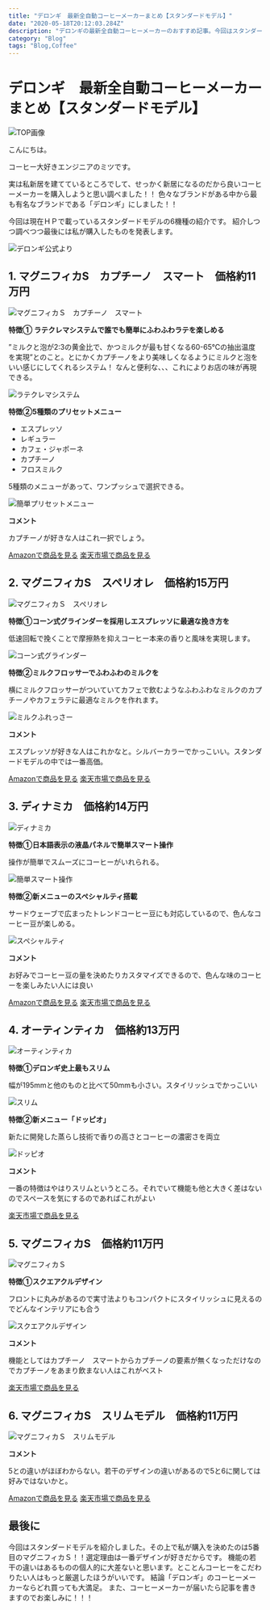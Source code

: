 ```yaml
---
title: "デロンギ　最新全自動コーヒーメーカーまとめ【スタンダードモデル】"
date: "2020-05-18T20:12:03.284Z"
description: "デロンギの最新全自動コーヒーメーカーのおすすめ記事。今回はスタンダードモデルの6機種の紹介と私が購入した理由について。エンジニアにとってコーヒーはエナジードリンク"
category: "Blog"
tags: "Blog,Coffee"
---
```



# デロンギ　最新全自動コーヒーメーカーまとめ【スタンダードモデル】

![TOP画像](https://paper-attachments.dropbox.com/s_3FAE2F416B7E914553A4A04F334B26C2603622E6CD5DEE5B03169FAED124FF25_1589783252616_coffee-791168_1920.jpg)


こんにちは。

コーヒー大好きエンジニアのミツです。

実は私新居を建てているところでして、せっかく新居になるのだから良いコーヒーメーカーを購入しようと思い調べました！！
色々なブランドがある中から最も有名なブランドである「デロンギ」にしました！！

今回は現在ＨＰで載っているスタンダードモデルの6機種の紹介です。
紹介しつつ調べつつ最後には私が購入したものを発表します。

![デロンギ公式より](https://paper-attachments.dropbox.com/s_3FAE2F416B7E914553A4A04F334B26C2603622E6CD5DEE5B03169FAED124FF25_1589783328002_image.png)



## 1. マグニフィカS　カプチーノ　スマート　価格約11万円
![マグニフィカＳ　カプチーノ　スマート](https://paper-attachments.dropbox.com/s_3FAE2F416B7E914553A4A04F334B26C2603622E6CD5DEE5B03169FAED124FF25_1589783695582_image.png)


**特徴① ラテクレマシステムで誰でも簡単にふわふわラテを楽しめる**

”ミルクと泡が2:3の黄金比で、かつミルクが最も甘くなる60-65℃の抽出温度を実現”とのこと。とにかくカプチーノをより美味しくなるようにミルクと泡をいい感じにしてくれるシステム！
なんと便利な、、、これによりお店の味が再現できる。


![ラテクレマシステム](https://paper-attachments.dropbox.com/s_3FAE2F416B7E914553A4A04F334B26C2603622E6CD5DEE5B03169FAED124FF25_1589784087047_image.png)


**特徴②5種類のプリセットメニュー**

- エスプレッソ
- レギュラー
- カフェ・ジャポーネ
- カプチーノ
- フロスミルク

5種類のメニューがあって、ワンプッシュで選択できる。


![簡単プリセットメニュー](https://paper-attachments.dropbox.com/s_3FAE2F416B7E914553A4A04F334B26C2603622E6CD5DEE5B03169FAED124FF25_1589784133660_image.png)


**コメント**

カプチーノが好きな人はこれ一択でしょう。

<div class="afi-btns">
<a href="https://www.amazon.co.jp/gp/product/B01M15KUDB/ref=as_li_tl?ie=UTF8&camp=247&creative=1211&creativeASIN=B01M15KUDB&linkCode=as2&tag=mitsutaka07-22&linkId=8d391312d4cc523d751d27d48f9493e8" class="amazon-btn" target="_blank">Amazonで商品を見る</a>
<a href="https://hb.afl.rakuten.co.jp/ichiba/1bac6cc5.f848a9e5.1bac6cc6.e3f7b95d/?pc=https%3A%2F%2Fitem.rakuten.co.jp%2Fbiccamera%2F4988371023827%2F&link_type=hybrid_url&ut=eyJwYWdlIjoiaXRlbSIsInR5cGUiOiJoeWJyaWRfdXJsIiwic2l6ZSI6IjI0MHgyNDAiLCJuYW0iOjEsIm5hbXAiOiJyaWdodCIsImNvbSI6MSwiY29tcCI6ImRvd24iLCJwcmljZSI6MSwiYm9yIjoxLCJjb2wiOjEsImJidG4iOjEsInByb2QiOjB9" class="rakuten-btn" target="_blank">楽天市場で商品を見る</a>
</div>

## 2. マグニフィカS　スペリオレ　価格約15万円
![マグニフィカＳ　スペリオレ](https://paper-attachments.dropbox.com/s_3FAE2F416B7E914553A4A04F334B26C2603622E6CD5DEE5B03169FAED124FF25_1589784558830_image.png)


**特徴①コーン式グラインダーを採用しエスプレッソに最適な挽き方を**

低速回転で挽くことで摩擦熱を抑えコーヒー本来の香りと風味を実現します。


![コーン式グラインダー](https://paper-attachments.dropbox.com/s_3FAE2F416B7E914553A4A04F334B26C2603622E6CD5DEE5B03169FAED124FF25_1589784994519_image.png)


**特徴②ミルクフロッサーでふわふわのミルクを**

横にミルクフロッサーがついていてカフェで飲むようなふわふわなミルクのカプチーノやカフェラテに最適なミルクを作れます。

![ミルクふれっさー](https://paper-attachments.dropbox.com/s_3FAE2F416B7E914553A4A04F334B26C2603622E6CD5DEE5B03169FAED124FF25_1589785107699_image.png)


**コメント**

エスプレッソが好きな人はこれかなと。シルバーカラーでかっこいい。スタンダードモデルの中では一番高価。

<div class="afi-btns">
<a href="https://www.amazon.co.jp/gp/product/B00C3X6IRQ/ref=as_li_tl?ie=UTF8&camp=247&creative=1211&creativeASIN=B00C3X6IRQ&linkCode=as2&tag=mitsutaka07-22&linkId=65a7a52c1f6db6cbcbbb7460e1dd25bf" class="amazon-btn" target="_blank">Amazonで商品を見る</a>
<a href="https://hb.afl.rakuten.co.jp/ichiba/1bac6dc2.c9535388.1bac6dc3.5e6e1d0f/?pc=https%3A%2F%2Fitem.rakuten.co.jp%2Fdelonghi%2F0132214078%2F&link_type=hybrid_url&ut=eyJwYWdlIjoiaXRlbSIsInR5cGUiOiJoeWJyaWRfdXJsIiwic2l6ZSI6IjI0MHgyNDAiLCJuYW0iOjEsIm5hbXAiOiJyaWdodCIsImNvbSI6MSwiY29tcCI6ImRvd24iLCJwcmljZSI6MSwiYm9yIjoxLCJjb2wiOjEsImJidG4iOjEsInByb2QiOjB9" class="rakuten-btn" target="_blank">楽天市場で商品を見る</a>
</div>

## 3. ディナミカ　価格約14万円
![ディナミカ](https://paper-attachments.dropbox.com/s_3FAE2F416B7E914553A4A04F334B26C2603622E6CD5DEE5B03169FAED124FF25_1589785823397_image.png)


**特徴①日本語表示の液晶パネルで簡単スマート操作**

操作が簡単でスムーズにコーヒーがいれられる。

![簡単スマート操作](https://paper-attachments.dropbox.com/s_3FAE2F416B7E914553A4A04F334B26C2603622E6CD5DEE5B03169FAED124FF25_1589785882352_image.png)


**特徴②新メニューのスペシャルティ搭載**

サードウェーブで広まったトレンドコーヒー豆にも対応しているので、色んなコーヒー豆が楽しめる。

![スペシャルティ](https://paper-attachments.dropbox.com/s_3FAE2F416B7E914553A4A04F334B26C2603622E6CD5DEE5B03169FAED124FF25_1589786026160_image.png)


**コメント**

お好みでコーヒー豆の量を決めたりカスタマイズできるので、色んな味のコーヒーを楽しみたい人には良い

<div class="afi-btns">
<a href="https://www.amazon.co.jp/gp/product/B07YGBS817/ref=as_li_tl?ie=UTF8&camp=247&creative=1211&creativeASIN=B07YGBS817&linkCode=as2&tag=mitsutaka07-22&linkId=b78ac001496318966a93baded6ab092c" class="amazon-btn" target="_blank">Amazonで商品を見る</a>
<a href="https://hb.afl.rakuten.co.jp/ichiba/1bac6dc2.c9535388.1bac6dc3.5e6e1d0f/?pc=https%3A%2F%2Fitem.rakuten.co.jp%2Fdelonghi%2F0132220041%2F&link_type=hybrid_url&ut=eyJwYWdlIjoiaXRlbSIsInR5cGUiOiJoeWJyaWRfdXJsIiwic2l6ZSI6IjI0MHgyNDAiLCJuYW0iOjEsIm5hbXAiOiJyaWdodCIsImNvbSI6MSwiY29tcCI6ImRvd24iLCJwcmljZSI6MSwiYm9yIjoxLCJjb2wiOjEsImJidG4iOjEsInByb2QiOjB9" class="rakuten-btn" target="_blank">楽天市場で商品を見る</a>
</div>

## 4. オーティンティカ　価格約13万円
![オーティンティカ](https://paper-attachments.dropbox.com/s_3FAE2F416B7E914553A4A04F334B26C2603622E6CD5DEE5B03169FAED124FF25_1589786257424_image.png)


**特徴①デロンギ史上最もスリム**

幅が195mmと他のものと比べて50mmも小さい。スタイリッシュでかっこいい

![スリム](https://paper-attachments.dropbox.com/s_3FAE2F416B7E914553A4A04F334B26C2603622E6CD5DEE5B03169FAED124FF25_1589786374778_image.png)


**特徴②新メニュー「ドッピオ」**

新たに開発した蒸らし技術で香りの高さとコーヒーの濃密さを両立

![ドッピオ](https://paper-attachments.dropbox.com/s_3FAE2F416B7E914553A4A04F334B26C2603622E6CD5DEE5B03169FAED124FF25_1589786349702_image.png)


**コメント**

一番の特徴はやはりスリムというところ。それでいて機能も他と大きく差はないのでスペースを気にするのであればこれがよい

<div class="afi-btns">
<a href="https://hb.afl.rakuten.co.jp/ichiba/1bac76f8.909d6a57.1bac76f9.413ac925/?pc=https%3A%2F%2Fitem.rakuten.co.jp%2Fcitygas%2Fea57-0058%2F&link_type=hybrid_url&ut=eyJwYWdlIjoiaXRlbSIsInR5cGUiOiJoeWJyaWRfdXJsIiwic2l6ZSI6IjI0MHgyNDAiLCJuYW0iOjEsIm5hbXAiOiJyaWdodCIsImNvbSI6MSwiY29tcCI6ImRvd24iLCJwcmljZSI6MSwiYm9yIjoxLCJjb2wiOjEsImJidG4iOjEsInByb2QiOjB9" class="rakuten-btn" target="_blank">楽天市場で商品を見る</a>
</div>

## 5. マグニフィカS　価格約11万円
![マグニフィカＳ](https://paper-attachments.dropbox.com/s_3FAE2F416B7E914553A4A04F334B26C2603622E6CD5DEE5B03169FAED124FF25_1589786995314_image.png)


**特徴①スクエアクルデザイン**

フロントに丸みがあるので実寸法よりもコンパクトにスタイリッシュに見えるのでどんなインテリアにも合う

![スクエアクルデザイン](https://paper-attachments.dropbox.com/s_3FAE2F416B7E914553A4A04F334B26C2603622E6CD5DEE5B03169FAED124FF25_1589787048335_image.png)


**コメント**

機能としてはカプチーノ　スマートからカプチーノの要素が無くなっただけなのでカプチーノをあまり飲まない人はこれがベスト

<div class="afi-btns">
<a href="https://hb.afl.rakuten.co.jp/ichiba/1bac6dc2.c9535388.1bac6dc3.5e6e1d0f/?pc=https%3A%2F%2Fitem.rakuten.co.jp%2Fdelonghi%2F0132213170%2F&link_type=hybrid_url&ut=eyJwYWdlIjoiaXRlbSIsInR5cGUiOiJoeWJyaWRfdXJsIiwic2l6ZSI6IjI0MHgyNDAiLCJuYW0iOjEsIm5hbXAiOiJyaWdodCIsImNvbSI6MSwiY29tcCI6ImRvd24iLCJwcmljZSI6MSwiYm9yIjoxLCJjb2wiOjEsImJidG4iOjEsInByb2QiOjB9" class="rakuten-btn" target="_blank">楽天市場で商品を見る</a>
</div>

## 6. マグニフィカS　スリムモデル　価格約11万円
![マグニフィカＳ　スリムモデル](https://paper-attachments.dropbox.com/s_3FAE2F416B7E914553A4A04F334B26C2603622E6CD5DEE5B03169FAED124FF25_1589787263839_image.png)


**コメント**

5との違いがほぼわからない。若干のデザインの違いがあるので5と6に関しては好みではないかと。

<div class="afi-btns">
<a href="https://www.amazon.co.jp/gp/product/B01M0TY6KZ/ref=as_li_tl?ie=UTF8&camp=247&creative=1211&creativeASIN=B01M0TY6KZ&linkCode=as2&tag=mitsutaka07-22&linkId=cb0842723b94fc4a2b5be68c7acae7a6" class="amazon-btn" target="_blank">Amazonで商品を見る</a>
<a href="https://hb.afl.rakuten.co.jp/ichiba/1bac6dc2.c9535388.1bac6dc3.5e6e1d0f/?pc=https%3A%2F%2Fitem.rakuten.co.jp%2Fdelonghi%2F0132213136%2F&link_type=hybrid_url&ut=eyJwYWdlIjoiaXRlbSIsInR5cGUiOiJoeWJyaWRfdXJsIiwic2l6ZSI6IjI0MHgyNDAiLCJuYW0iOjEsIm5hbXAiOiJyaWdodCIsImNvbSI6MSwiY29tcCI6ImRvd24iLCJwcmljZSI6MSwiYm9yIjoxLCJjb2wiOjEsImJidG4iOjEsInByb2QiOjB9" class="rakuten-btn" target="_blank">楽天市場で商品を見る</a>
</div>

## 最後に

今回はスタンダードモデルを紹介しました。その上で私が購入を決めたのは5番目のマグニフィカＳ！！選定理由は一番デザインが好きだからです。
機能の若干の違いはあるものの個人的に大差ないと思います。とことんコーヒーをこだわりたい人はもっと厳選したほうがいいです。
結論「デロンギ」のコーヒーメーカーならどれ買っても大満足。
また、コーヒーメーカーが届いたら記事を書きますのでお楽しみに！！！

